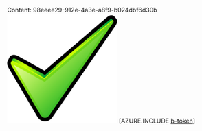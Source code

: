 Content: 98eeee29-912e-4a3e-a8f9-b024dbf6d30b![image](d78ab871-cbbd-4c1a-8487-081f49c9b0f6.png)
[AZURE.INCLUDE [b-token](f3cf6003-d03d-4cb0-95b1-65d19c532866.md)]
